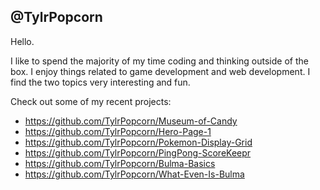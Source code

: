 @TylrPopcorn
-----
Hello. 

I like to spend the majority of my time coding and thinking outside of the box. I enjoy things related to game development and web development. I find the two topics very interesting and fun.

Check out some of my recent projects:
- https://github.com/TylrPopcorn/Museum-of-Candy
- https://github.com/TylrPopcorn/Hero-Page-1
- https://github.com/TylrPopcorn/Pokemon-Display-Grid
- https://github.com/TylrPopcorn/PingPong-ScoreKeepr
- https://github.com/TylrPopcorn/Bulma-Basics
- https://github.com/TylrPopcorn/What-Even-Is-Bulma
